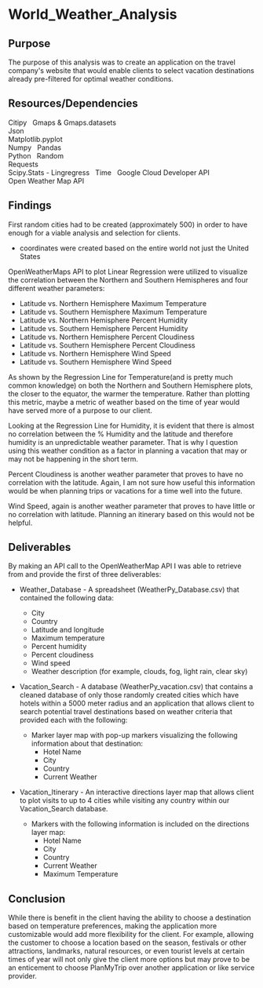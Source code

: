 # World_Weather_Analysis  

## Purpose  

The purpose of this analysis was to create an application on the travel company's website that would enable clients to select vacation destinations already pre-filtered for optimal weather conditions.  

## Resources/Dependencies  

Citipy  
Gmaps & Gmaps.datasets  
Json  
Matplotlib.pyplot  
Numpy  
Pandas  
Python  
Random  
Requests  
Scipy.Stats - Lingregress  
Time  
Google Cloud Developer API  
Open Weather Map API  

## Findings  

First random cities had to be created (approximately 500) in order to have enough for a viable analysis and selection for clients.  

- coordinates were created based on the entire world not just the United States  

OpenWeatherMaps API to plot Linear Regression were utilized to visualize the correlation between the Northern and Southern Hemispheres and four different weather parameters:  

- Latitude vs. Northern Hemisphere Maximum Temperature
- Latitude vs. Southern Hemisphere Maximum Temperature
- Latitude vs. Northern Hemisphere Percent Humidity
- Latitude vs. Southern Hemisphere Percent Humidity
- Latitude vs. Northern Hemisphere Percent Cloudiness  
- Latitude vs. Southern Hemisphere Percent Cloudiness  
- Latitude vs. Northern Hemisphere Wind Speed  
- Latitude vs. Southern Hemisphere Wind Speed  

As shown by the Regression Line for Temperature(and is pretty much common knowledge) on both the Northern and Southern Hemisphere plots, the closer to the equator, the warmer the temperature. Rather than plotting this metric, maybe a metric of weather based on the time of year would have served more of a purpose to our client.

Looking at the Regression Line for Humidity, it is evident that there is almost no correlation between the % Humidity and the latitude and therefore humidity is an unpredictable weather parameter. That is why I question using this weather condition as a factor in planning a vacation that may or may not be happening in the short term.

Percent Cloudiness is another weather parameter that proves to have no correlation with the latitude. Again, I am not sure how useful this information would be when planning trips or vacations for a time well into the future.

Wind Speed, again is another weather parameter that proves to have little or no correlation with latitude. Planning an itinerary based on this would not be helpful.

## Deliverables

By making an API call to the OpenWeatherMap API I was able to retrieve from and provide the first of three deliverables:

- Weather_Database - A spreadsheet (WeatherPy_Database.csv) that contained the following data:
  - City
  - Country
  - Latitude and longitude
  - Maximum temperature
  - Percent humidity
  - Percent cloudiness
  - Wind speed
  - Weather description (for example, clouds, fog, light rain, clear sky)  

- Vacation_Search - A database (WeatherPy_vacation.csv) that contains a cleaned database of only those randomly created cities which have hotels within a 5000 meter radius and an application that allows client to search potential travel destinations based on weather criteria that provided each with the following:
  - Marker layer map with pop-up markers visualizing the following information about that destination:
    - Hotel Name
    - City
    - Country
    - Current Weather

- Vacation_Itinerary - An interactive directions layer map that allows client to plot visits to up to 4 cities while visiting any country within our Vacation_Search database.
  - Markers with the following information is included on the directions layer map:
    - Hotel Name
    - City
    - Country
    - Current Weather
    - Maximum Temperature

## Conclusion

While there is benefit in the client having the ability to choose a destination based on temperature preferences, making the application more customizable would add more flexibility for the client. For example, allowing the customer to choose a location based on the season, festivals or other attractions, landmarks, natural resources, or even tourist levels at certain times of year will not only give the client more options but may prove to be an enticement to choose PlanMyTrip over another application or like service provider.